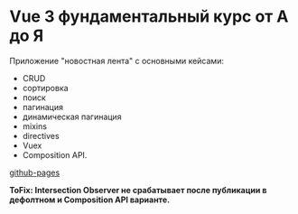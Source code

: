 # Vue 3 фундаментальный курс от А до Я

Приложение "новостная лента" с основными кейсами: 

 - CRUD
 - сортировка
 - поиск
 - пагинация
 - динамическая пагинация
 - mixins
 - directives
 - Vuex
 - Composition API.
 
 [github-pages](https://vyalova-diana.github.io/a-z_vue.js_course/store)
 
**ToFix: Intersection Observer не срабатывает после публикации в дефолтном и Composition API варианте.**

